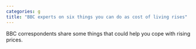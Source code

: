 ```yaml
---
categories: g
title: "BBC experts on six things you can do as cost of living rises"
---
```

BBC correspondents share some things that could help you cope with rising prices.